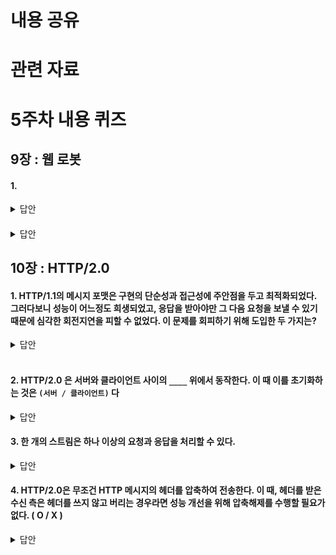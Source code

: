 # 내용 공유

# 관련 자료

# 5주차 내용 퀴즈

## 9장 : 웹 로봇

#### 1.

<details>
<summary>답안</summary>
<div markdown="1">

(p.164)

</div>
</details>

####

<details>
<summary>답안</summary>
<div markdown="1">

</div>
</details>

## 10장 : HTTP/2.0

#### 1. HTTP/1.1의 메시지 포맷은 구현의 단순성과 접근성에 주안점을 두고 최적화되었다. 그러다보니 성능이 어느정도 희생되었고, 응답을 받아야만 그 다음 요청을 보낼 수 있기 때문에 심각한 회전지연을 피할 수 없었다. 이 문제를 회피하기 위해 도입한 두 가지는?

<details>
<summary>답안</summary>
<div markdown="1">

(p.287) 병렬 커넥션 , 파이프라인
그러나 이는 근본적인 해결책은 되지 못 했다.

</div>
</details>

<br>

#### 2. HTTP/2.0 은 서버와 클라이언트 사이의 `____` 위에서 동작한다. 이 때 이를 초기화하는 것은 `(서버 / 클라이언트)` 다

<details>
<summary>답안</summary>
<div markdown="1">

(p.288)

TCP 커넥션, 클라이언트

</div>
</details>

#### 3. 한 개의 스트림은 하나 이상의 요청과 응답을 처리할 수 있다.

<details>
<summary>답안</summary>
<div markdown="1">

(p.288)
X, 오로지 한 쌍의 요청과 응답만을 처리할 수 있다.
단, 하나의 커넥션 위에서 여러 개의 스트림이 동시에 만들어질 수 있으므로, 여러 개의 요청과 응답을 동시에 처리하는 것 역시 가능하다.

</div>
</details>

#### 4. HTTP/2.0은 무조건 HTTP 메시지의 헤더를 압축하여 전송한다. 이 때, 헤더를 받은 수신 측은 헤더를 쓰지 않고 버리는 경우라면 성능 개선을 위해 압축해제를 수행할 필요가 없다. ( O / X )

<details>
<summary>답안</summary>
<div markdown="1">

(p.292)
X, 헤더를 받은 수신측은 반드시 압축 해제를 수행해야한다. 만약 그럴 수 없다면 반드시 COMPRESSION_ERROR 와 함께 커넥션을 끊어야한다.

</div>
</details>
